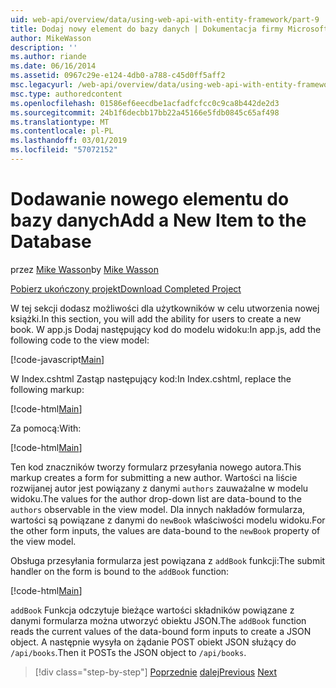 ```yaml
---
uid: web-api/overview/data/using-web-api-with-entity-framework/part-9
title: Dodaj nowy element do bazy danych | Dokumentacja firmy Microsoft
author: MikeWasson
description: ''
ms.author: riande
ms.date: 06/16/2014
ms.assetid: 0967c29e-e124-4db0-a788-c45d0ff5aff2
msc.legacyurl: /web-api/overview/data/using-web-api-with-entity-framework/part-9
msc.type: authoredcontent
ms.openlocfilehash: 01586ef6eecdbe1acfadfcfcc0c9ca8b442de2d3
ms.sourcegitcommit: 24b1f6decbb17bb22a45166e5fdb0845c65af498
ms.translationtype: MT
ms.contentlocale: pl-PL
ms.lasthandoff: 03/01/2019
ms.locfileid: "57072152"
---
```

<a name="add-a-new-item-to-the-database"></a><span data-ttu-id="cfea3-102">Dodawanie nowego elementu do bazy danych</span><span class="sxs-lookup"><span data-stu-id="cfea3-102">Add a New Item to the Database</span></span>
====================
<span data-ttu-id="cfea3-103">przez [Mike Wasson](https://github.com/MikeWasson)</span><span class="sxs-lookup"><span data-stu-id="cfea3-103">by [Mike Wasson](https://github.com/MikeWasson)</span></span>

[<span data-ttu-id="cfea3-104">Pobierz ukończony projekt</span><span class="sxs-lookup"><span data-stu-id="cfea3-104">Download Completed Project</span></span>](https://github.com/MikeWasson/BookService)

<span data-ttu-id="cfea3-105">W tej sekcji dodasz możliwości dla użytkowników w celu utworzenia nowej książki.</span><span class="sxs-lookup"><span data-stu-id="cfea3-105">In this section, you will add the ability for users to create a new book.</span></span> <span data-ttu-id="cfea3-106">W app.js Dodaj następujący kod do modelu widoku:</span><span class="sxs-lookup"><span data-stu-id="cfea3-106">In app.js, add the following code to the view model:</span></span>

[!code-javascript[Main](part-9/samples/sample1.js)]

<span data-ttu-id="cfea3-107">W Index.cshtml Zastąp następujący kod:</span><span class="sxs-lookup"><span data-stu-id="cfea3-107">In Index.cshtml, replace the following markup:</span></span>

[!code-html[Main](part-9/samples/sample2.html)]

<span data-ttu-id="cfea3-108">Za pomocą:</span><span class="sxs-lookup"><span data-stu-id="cfea3-108">With:</span></span>

[!code-html[Main](part-9/samples/sample3.html)]

<span data-ttu-id="cfea3-109">Ten kod znaczników tworzy formularz przesyłania nowego autora.</span><span class="sxs-lookup"><span data-stu-id="cfea3-109">This markup creates a form for submitting a new author.</span></span> <span data-ttu-id="cfea3-110">Wartości na liście rozwijanej autor jest powiązany z danymi `authors` zauważalne w modelu widoku.</span><span class="sxs-lookup"><span data-stu-id="cfea3-110">The values for the author drop-down list are data-bound to the `authors` observable in the view model.</span></span> <span data-ttu-id="cfea3-111">Dla innych nakładów formularza, wartości są powiązane z danymi do `newBook` właściwości modelu widoku.</span><span class="sxs-lookup"><span data-stu-id="cfea3-111">For the other form inputs, the values are data-bound to the `newBook` property of the view model.</span></span>

<span data-ttu-id="cfea3-112">Obsługa przesyłania formularza jest powiązana z `addBook` funkcji:</span><span class="sxs-lookup"><span data-stu-id="cfea3-112">The submit handler on the form is bound to the `addBook` function:</span></span>

[!code-html[Main](part-9/samples/sample4.html)]

<span data-ttu-id="cfea3-113">`addBook` Funkcja odczytuje bieżące wartości składników powiązane z danymi formularza można utworzyć obiektu JSON.</span><span class="sxs-lookup"><span data-stu-id="cfea3-113">The `addBook` function reads the current values of the data-bound form inputs to create a JSON object.</span></span> <span data-ttu-id="cfea3-114">A następnie wysyła on żądanie POST obiekt JSON służący do `/api/books`.</span><span class="sxs-lookup"><span data-stu-id="cfea3-114">Then it POSTs the JSON object to `/api/books`.</span></span>

> [!div class="step-by-step"]
> <span data-ttu-id="cfea3-115">[Poprzednie](part-8.md)
> [dalej](part-10.md)</span><span class="sxs-lookup"><span data-stu-id="cfea3-115">[Previous](part-8.md)
[Next](part-10.md)</span></span>
